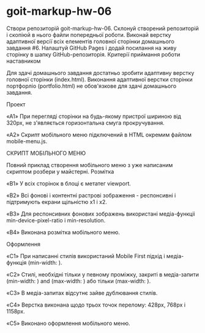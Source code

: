 # goit-markup-hw-06
Створи репозиторій goit-markup-hw-06.
Склонуй створений репозиторій і скопіюй в нього файли попередньої роботи.
Виконай верстку адаптивної версії всіх елементів головної сторінки домашнього завдання #6.
Налаштуй GitHub Pages і додай посилання на живу сторінку в шапку GitHub-репозиторія.
Критерії приймання роботи наставником​

Для здачі домашнього завдання достатньо зробити адаптивну верстку головної сторінки (index.html). Виконання адаптивної верстки сторінки портфорліо (portfolio.html) не обов'язкове для здачі домашнього завдання.

Проект​

«A1» При перегляді сторінки на будь-якому пристрої шириною від 320px, не з'являється горизонтальна смуга прокручування.

«A2» Скрипт мобільного меню підключений в HTML окремим файлом mobile-menu.js.

СКРИПТ МОБІЛЬНОГО МЕНЮ

Повний приклад створення мобільного меню з уже написаним скриптом розбери у майстерні.
Розмітка​

«B1» У всіх сторінок в блоці <head> є метатег viewport.

«B2» Всі фонові і контентні растрові зображення - респонсивні і підтримують екрани щільністю x1 і x2.

«B3» Для респонсивних фонових зображень використані медіа-функціі min-device-pixel-ratio і min-resolution.

«B4» Виконана розмітка мобільного меню.

Оформлення​

«C1» При написанні стилів використаний Mobile First підхід і медіа-функція (min-width: ).

«C2» Стилі, необхідні тільки у певному проміжку, закриті в медіа-запити (min-width: ) and (max-width: ) або тільки (max-width: ).

«C3» В медіа-запитах відсутнє зайве дублювання стилів.

«C4» Верстка виконана щодо трьох точок перелому: 428px, 768px і 1158px.

«C5» Виконано оформлення мобільного меню.
